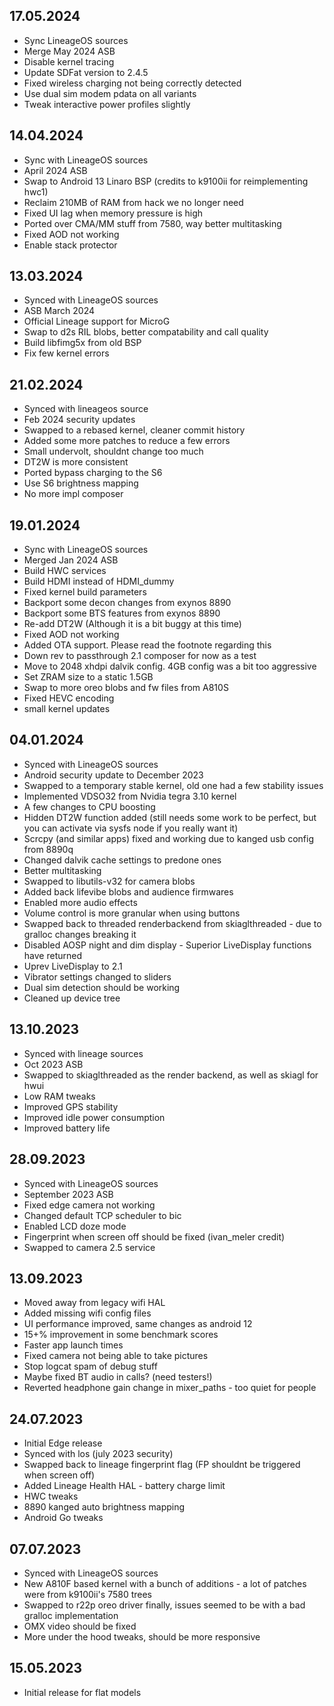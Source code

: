 ## 17.05.2024
- Sync LineageOS sources
- Merge May 2024 ASB
- Disable kernel tracing
- Update SDFat version to 2.4.5
- Fixed wireless charging not being correctly detected
- Use dual sim modem pdata on all variants
- Tweak interactive power profiles slightly

## 14.04.2024
- Sync with LineageOS sources
- April 2024 ASB
- Swap to Android 13 Linaro BSP (credits to k9100ii for reimplementing hwc1)
- Reclaim 210MB of RAM from hack we no longer need
- Fixed UI lag when memory pressure is high
- Ported over CMA/MM stuff from 7580, way better multitasking
- Fixed AOD not working
- Enable stack protector

## 13.03.2024
- Synced with LineageOS sources
- ASB March 2024
- Official Lineage support for MicroG
- Swap to d2s RIL blobs, better compatability and call quality
- Build libfimg5x from old BSP
- Fix few kernel errors

## 21.02.2024
- Synced with lineageos source
- Feb 2024 security updates
- Swapped to a rebased kernel, cleaner commit history
- Added some more patches to reduce a few errors
- Small undervolt, shouldnt change too much
- DT2W is more consistent
- Ported bypass charging to the S6
- Use S6 brightness mapping
- No more impl composer

## 19.01.2024
- Sync with LineageOS sources
- Merged Jan 2024 ASB
- Build HWC services
- Build HDMI instead of HDMI_dummy
- Fixed kernel build parameters
- Backport some decon changes from exynos 8890
- Backport some BTS features from exynos 8890
- Re-add DT2W (Although it is a bit buggy at this time)
- Fixed AOD not working
- Added OTA support. Please read the footnote regarding this
- Down rev to passthrough 2.1 composer for now as a test
- Move to 2048 xhdpi dalvik config. 4GB config was a bit too aggressive
- Set ZRAM size to a static 1.5GB
- Swap to more oreo blobs and fw files from A810S
- Fixed HEVC encoding
- small kernel updates

## 04.01.2024
- Synced with LineageOS sources
- Android security update to December 2023
- Swapped to a temporary stable kernel, old one had a few stability issues
- Implemented VDSO32 from Nvidia tegra 3.10 kernel
- A few changes to CPU boosting
- Hidden DT2W function added (still needs some work to be perfect, but you can activate via sysfs node if you really want it)
- Scrcpy (and similar apps) fixed and working due to kanged usb config from 8890q
- Changed dalvik cache settings to predone ones
- Better multitasking
- Swapped to libutils-v32 for camera blobs
- Added back lifevibe blobs and audience firmwares
- Enabled more audio effects
- Volume control is more granular when using buttons
- Swapped back to threaded renderbackend from skiaglthreaded - due to gralloc changes breaking it
- Disabled AOSP night and dim display - Superior LiveDisplay functions have returned
- Uprev LiveDisplay to 2.1
- Vibrator settings changed to sliders
- Dual sim detection should be working
- Cleaned up device tree

## 13.10.2023
- Synced with lineage sources
- Oct 2023 ASB
- Swapped to skiaglthreaded as the render backend, as well as skiagl for hwui
- Low RAM tweaks
- Improved GPS stability
- Improved idle power consumption
- Improved battery life

## 28.09.2023
- Synced with LineageOS sources
- September 2023 ASB
- Fixed edge camera not working
- Changed default TCP scheduler to bic
- Enabled LCD doze mode
- Fingerprint when screen off should be fixed (ivan_meler credit)
- Swapped to camera 2.5 service

## 13.09.2023
- Moved away from legacy wifi HAL
- Added missing wifi config files
- UI performance improved, same changes as android 12
- 15+% improvement in some benchmark scores
- Faster app launch times
- Fixed camera not being able to take pictures
- Stop logcat spam of debug stuff
- Maybe fixed BT audio in calls? (need testers!)
- Reverted headphone gain change in mixer_paths - too quiet for people

## 24.07.2023
- Initial Edge release
- Synced with los (july 2023 security)
- Swapped back to lineage fingerprint flag (FP shouldnt be triggered when screen off)
- Added Lineage Health HAL - battery charge limit
- HWC tweaks
- 8890 kanged auto brightness mapping
- Android Go tweaks

## 07.07.2023
- Synced with LineageOS sources
- New A810F based kernel with a bunch of additions - a lot of patches were from k9100ii's 7580 trees
- Swapped to r22p oreo driver finally, issues seemed to be with a bad gralloc implementation
- OMX video should be fixed
- More under the hood tweaks, should be more responsive

## 15.05.2023
- Initial release for flat models